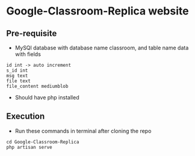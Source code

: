 # Google-Classroom-Replica website 

## Pre-requisite 

- MySQl database with database name classroom, and table name data with fields 

```
id int -> auto increment
s_id int 
msg text 
file text 
file_content mediumblob
```

- Should have php installed 

## Execution

- Run these commands in terminal after cloning the repo

```
cd Google-Classroom-Replica
php artisan serve
```
